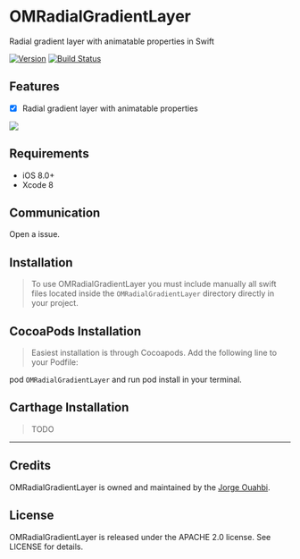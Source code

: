 # OMRadialGradientLayer

Radial gradient layer with animatable properties in Swift

[![Version](https://img.shields.io/cocoapods/v/OMRadialGradientLayer.svg?style=flat)](http://cocoadocs.org/docsets/OMRadialGradientLayer)
[![Build Status](https://travis-ci.org/jaouahbi/OMRadialGradientLayer.svg?branch=master)](https://travis-ci.org/jaouahbi/OMRadialGradientLayer)

## Features

- [x] Radial gradient layer with animatable properties

![](https://github.com/jaouahbi/OMRadialGradientLayer/blob/master/ScreenShot/ScreenShot.png)

## Requirements

- iOS 8.0+
- Xcode 8

## Communication

Open a issue.

## Installation

> To use OMRadialGradientLayer you must include manually all swift files located inside the `OMRadialGradientLayer` directory directly in your project.

## CocoaPods Installation

> Easiest installation is through Cocoapods. Add the following line to your Podfile:

pod `OMRadialGradientLayer`
and run pod install in your terminal.

## Carthage Installation

> TODO

* * *

## Credits

OMRadialGradientLayer is owned and maintained by the [Jorge Ouahbi](https://github.com/jaouahbi).

## License

OMRadialGradientLayer is released under the APACHE 2.0 license. See LICENSE for details.
